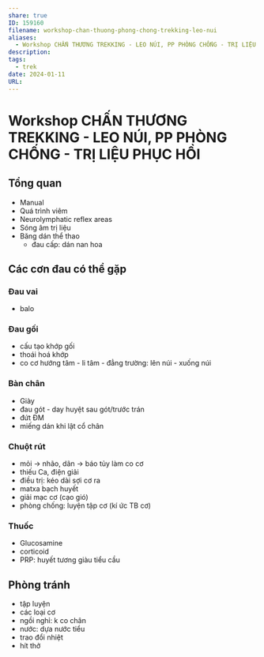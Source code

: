 ```yaml
---
share: true
ID: 159160
filename: workshop-chan-thuong-phong-chong-trekking-leo-nui
aliases:
  - Workshop CHẤN THƯƠNG TREKKING - LEO NÚI, PP PHÒNG CHỐNG - TRỊ LIỆU PHỤC HỒI
description: 
tags:
  - trek
date: 2024-01-11
URL: 
---
```


# Workshop CHẤN THƯƠNG TREKKING - LEO NÚI, PP PHÒNG CHỐNG - TRỊ LIỆU PHỤC HỒI

## Tổng quan
- Manual  
- Quá trình viêm  
- Neurolymphatic reflex areas  
- Sóng âm trị liệu  
- Băng dán thể thao  
	- đau cấp: dán nan hoa  
  
## Các cơn đau có thể gặp  
### Đau vai  
- balo  
  
### Đau gối  
- cấu tạo khớp gối  
- thoái hoá khớp  
- co cơ hướng tâm - li tâm - đẳng trường: lên núi - xuống núi  
  
### Bàn chân  
- Giày  
- đau gót - day huyệt sau gót/trước trán  
- đứt ĐM  
- miếng dán khi lật cổ chân  
  
### Chuột rút  
- mỏi -> nhão, dãn -> báo tủy làm co cơ  
- thiếu Ca, điện giải  
- điều trị: kéo dài sợi cơ ra  
- matxa bạch huyết  
- giải mạc cơ (cạo gió)  
- phòng chống: luyện tập cơ (kí ức TB cơ)  
  
### Thuốc  
- Glucosamine  
- corticoid  
- PRP: huyết tương giàu tiểu cầu  
  
## Phòng tránh  
- tập luyện  
- các loại cơ  
- ngồi nghỉ: k co chân  
- nước: dựa nước tiểu  
- trao đổi nhiệt  
- hít thở